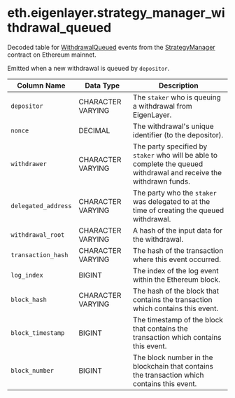 # eth.eigenlayer.strategy\_manager\_withdrawal\_queued

Decoded table for [WithdrawalQueued](https://github.com/Layr-Labs/eigenlayer-contracts/blob/e80a45c5595dd7d2e31e06c021bad2ca7db0abc7/src/contracts/core/StrategyManager.sol#L74) events from the [StrategyManager](https://etherscan.io/address/0x858646372cc42e1a627fce94aa7a7033e7cf075a) contract on Ethereum mainnet.

Emitted when a new withdrawal is queued by `depositor`.

| Column Name         | Data Type         | Description                                                                                                         |
| ------------------- | ----------------- | ------------------------------------------------------------------------------------------------------------------- |
| `depositor`         | CHARACTER VARYING | The `staker` who is queuing a withdrawal from EigenLayer.                                                           |
| `nonce`             | DECIMAL           | The withdrawal's unique identifier (to the depositor).                                                              |
| `withdrawer`        | CHARACTER VARYING | The party specified by `staker` who will be able to complete the queued withdrawal and receive the withdrawn funds. |
| `delegated_address` | CHARACTER VARYING | The party who the `staker` was delegated to at the time of creating the queued withdrawal.                          |
| `withdrawal_root`   | CHARACTER VARYING | A hash of the input data for the withdrawal.                                                                        |
| `transaction_hash`  | CHARACTER VARYING | The hash of the transaction where this event occurred.                                                              |
| `log_index`         | BIGINT            | The index of the log event within the Ethereum block.                                                               |
| `block_hash`        | CHARACTER VARYING | The hash of the block that contains the transaction which contains this event.                                      |
| `block_timestamp`   | BIGINT            | The timestamp of the block that contains the transaction which contains this event.                                 |
| `block_number`      | BIGINT            | The block number in the blockchain that contains the transaction which contains this event.                         |

